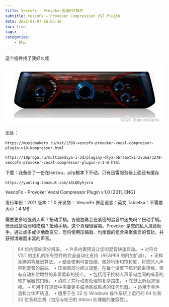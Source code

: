 ```yaml
---
title: VescoFx - Provoker压缩VST插件
subtitle: VescoFx – Provoker Compression VST Plugin
date: 2022-01-07 16:03:10
toc: true
tags: 
categories: 
    - 默认
---
```


这个插件找了我好久哇

![img](https://raw.githubusercontent.com/eric-gitta-moore/eric-gitta-moore.github.io/main/static/images/ce6f6e732fb0408a93de635f5ba12312.png)



出处：

```
https://musicmakers.ru/vst/1399-vescofx-provoker-vocal-compressor-plugin-v10-kompressor.html
```



```
https://10proga.ru/multimediya-i-3d/plaginy-dlya-obrabotki-zvuka/3278-vescofx-provoker-vocal-compressor-plugin-v-1-0.html
```



下载：我备份了一份在lanzou，p2p根本下不动。只有迅雷服务器上面还有缓存

```
https://yunling.lanzout.com/i0LQOyhjxra
```



VescoFx - Provoker Vocal Compressor Plugin v.1.0 [2011, ENG]

 发行年份：2011
 版本：1.0
 开发商： VescoFx
 界面语言：英文
 Tabletka：不需要
 大小：4 MB

 需要更多地强调人声？扭动手柄。吉他独奏会在紧密的混音中迷失吗？扭动手柄。低音线是否弱和模糊？扭动手柄。这个真理很容易。Provoker 是您的私人混音助手。通过或多或少地改变它，您将使用压缩器、均衡器的组合来聚焦您的音轨，并获得清晰而丰富的声音。

> 64 位内部处理分辨率。
>  • 许多内置预设让您的混音快速启动。
>  • 对符合 VST 的主机的所有控件的完全自动化支持（REAPER 的附加扩展）。
>  • 采样准确的零延迟算法。
>  • 结合使用可变压缩、微妙均衡和饱和度，将您的人声带到混音的前端。
>  • 压缩器部分经过调整，在每个设置下都听起来很棒，带有自动补偿增益的非常柔软的拐点。
>  • 包括用于控制人声乐句之间的噪音的软扩展器式门限。
>  • 消除了并行动态处理的复杂路由。
>  • 在鼓上听起来很棒。
>  • 可用于在混音中需要更多临场感或焦点的任何乐器。
>  • 适用于单声道和立体声轨道。
>  • 适用于在 32 位 Windows 操作系统上运行的 64 位和 32 位音频主机（包括与较旧的 Athlon 处理器的兼容性）。